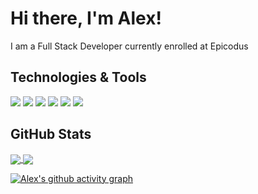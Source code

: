 # Hi there, I'm Alex!

I am a Full Stack Developer currently enrolled at Epicodus

## Technologies & Tools

![](https://img.shields.io/badge/Code-HTML-informational?style=flat&logo=html5&logoColor=white&color=26968d)
![](https://img.shields.io/badge/Code-CSS-informational?style=flat&logo=css3&logoColor=white&color=26968d)
![](https://img.shields.io/badge/Code-JavaScript-informational?style=flat&logo=javascript&logoColor=white&color=26968d)
![](https://img.shields.io/badge/Library-jQuery-informational?style=flat&logo=jquery&logoColor=white&color=26968d)
![](https://img.shields.io/badge/Code-CSharp-informational?style=flat&logo=csharp&logoColor=white&color=26968d)
![](https://img.shields.io/badge/Library-.NET-informational?style=flat&logo=dotnet&logoColor=white&color=26968d)


## GitHub Stats

<a href="https://github.com/a-shevlin/a-shevlin">
  <img align="center" src="https://github-readme-stats.vercel.app/api/top-langs/?username=a-shevlin&hide=java,html,&theme=tokyonight&layout=compact&hide_border=true&langs_count=3" />
</a>
<a href="https://github.com/a-shevlin/a-shevlin">
  <img align="center" src="https://github-readme-stats.vercel.app/api?username=a-shevlin&theme=tokyonight&hide_border=true&show_icons=true"/>
</a>

[![Alex's github activity graph](https://activity-graph.herokuapp.com/graph?username=a-shevlin&bg_color=1a1b27&color=628fda&line=2ebcad&point=37bcad&area=true&hide_border=true)](https://github.com/ashutosh00710/github-readme-activity-graph)



<!--
**a-shevlin/a-shevlin** is a ✨ _special_ ✨ repository because its `README.md` (this file) appears on your GitHub profile.

Here are some ideas to get you started:

- 🔭 I’m currently working on ...
- 🌱 I’m currently learning ...
- 👯 I’m looking to collaborate on ...
- 🤔 I’m looking for help with ...
- 💬 Ask me about ...
- 📫 How to reach me: ...
- 😄 Pronouns: ...
- ⚡ Fun fact: ...
-->
